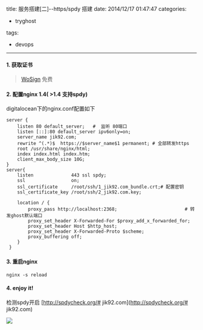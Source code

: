 title: 服务搭建[二]--https/spdy 搭建
date: 2014/12/17 01:47:47
categories:
 - tryghost

tags:
 - devops 



---


#### 1. 获取证书

> [WoSign](https://www.wosign.com/) 免费

#### 2. 配置nginx 1.4( >1.4 支持spdy)
digitalocean下的nginx.conf配置如下

```
server {
    listen 80 default_server;   #  监听 80端口
    listen [::]:80 default_server ipv6only=on;
    server_name jik92.com; 
    rewrite ^(.*)$  https://$server_name$1 permanent; # 全部转发https
    root /usr/share/nginx/html;
    index index.html index.htm;
    client_max_body_size 10G;
}    
server{
    listen              443 ssl spdy;                              
    ssl                 on;
    ssl_certificate     /root/ssh/1_jik92.com_bundle.crt;# 配置密钥
    ssl_certificate_key /root/ssh/2_jik92.com.key;

    location / {
        proxy_pass http://localhost:2368;                         # 转发ghost默认端口
        proxy_set_header X-Forwarded-For $proxy_add_x_forwarded_for;
        proxy_set_header Host $http_host;
        proxy_set_header X-Forwarded-Proto $scheme;
        proxy_buffering off;
    }
 }
```

#### 3. 重启nginx
```
nginx -s reload
```

#### 4. enjoy it!
检测spdy开启 [http://spdycheck.org/# jik92.com](http://spdycheck.org/# jik92.com)

![](http://img.sandseasoft.com/image/3/80/add4152e8660166bdab252e0c6528.jpg)



